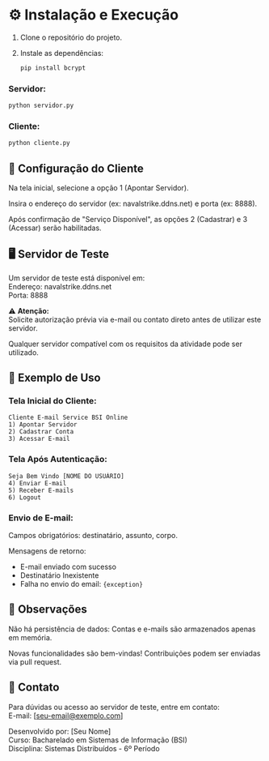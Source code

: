 # ⚙️ Instalação e Execução

1. Clone o repositório do projeto.

2. Instale as dependências:

   ```bash
   pip install bcrypt
   ```

### Servidor:

```bash
python servidor.py
```

### Cliente:

```bash
python cliente.py
```

## 🔧 Configuração do Cliente
Na tela inicial, selecione a opção 1 (Apontar Servidor).

Insira o endereço do servidor (ex: navalstrike.ddns.net) e porta (ex: 8888).

Após confirmação de "Serviço Disponível", as opções 2 (Cadastrar) e 3 (Acessar) serão habilitadas.

## 🖥️ Servidor de Teste
Um servidor de teste está disponível em:  
Endereço: navalstrike.ddns.net  
Porta: 8888

⚠️ **Atenção:**  
Solicite autorização prévia via e-mail ou contato direto antes de utilizar este servidor.

Qualquer servidor compatível com os requisitos da atividade pode ser utilizado.

## 🧩 Exemplo de Uso

### Tela Inicial do Cliente:
```
Cliente E-mail Service BSI Online  
1) Apontar Servidor  
2) Cadastrar Conta  
3) Acessar E-mail  
```

### Tela Após Autenticação:
```
Seja Bem Vindo [NOME DO USUÁRIO]  
4) Enviar E-mail  
5) Receber E-mails  
6) Logout  
```

### Envio de E-mail:
Campos obrigatórios: destinatário, assunto, corpo.

Mensagens de retorno:

- E-mail enviado com sucesso
- Destinatário Inexistente
- Falha no envio do email: `{exception}`

## 📌 Observações
Não há persistência de dados: Contas e e-mails são armazenados apenas em memória.

Novas funcionalidades são bem-vindas! Contribuições podem ser enviadas via pull request.

## 📧 Contato
Para dúvidas ou acesso ao servidor de teste, entre em contato:  
E-mail: [seu-email@exemplo.com]

Desenvolvido por: [Seu Nome]  
Curso: Bacharelado em Sistemas de Informação (BSI)  
Disciplina: Sistemas Distribuídos - 6º Período
```